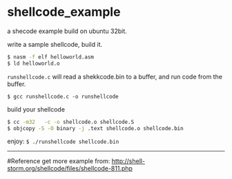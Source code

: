# shellcode_example

a shecode example build on ubuntu 32bit.

write a sample shellcode, build it.
```sh
$ nasm -f elf helloworld.asm
$ ld helloworld.o
```

`runshellcode.c` will read a shekkcode.bin to a buffer, and run code from the buffer.

`$ gcc runshellcode.c -o runshellcode`

build your shellcode
```sh
$ cc -m32   -c -o shellcode.o shellcode.S
$ objcopy -S -O binary -j .text shellcode.o shellcode.bin
```

enjoy:
`$ ./runshellcode shellcode.bin`

---
#Reference
get more example from:
http://shell-storm.org/shellcode/files/shellcode-811.php
